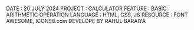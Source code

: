 DATE : 20 JULY 2024
PROJECT : CALCULATOR
FEATURE :  BASIC ARITHMETIC OPERATION
LANGUAGE : HTML, CSS, JS
RESOURCE : FONT AWESOME, ICONS8.com
DEVELOPE BY RAHUL BARAIYA
